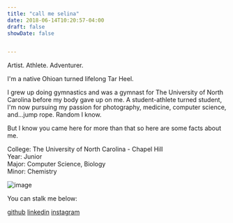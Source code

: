 ```yaml
---
title: "call me selina"
date: 2018-06-14T10:20:57-04:00
draft: false
showDate: false


---
```



Artist. Athlete. Adventurer.

I'm a native Ohioan turned lifelong Tar Heel. 

I grew up doing gymnastics and was a gymnast for The University of North Carolina before my body gave up on me. A student-athlete turned student, I'm now pursuing my passion for photography, medicine, computer science, and...jump rope. Random I know.

But I know you came here for more than that so here are some facts about me.

College: The University of North Carolina - Chapel Hill <br/>
Year: Junior <br/>
Major: Computer Science, Biology<br/>
Minor: Chemistry

![image](/IMG_1508.jpg)


You can stalk me below:

[github](https://github.com/selina98)
[linkedin](https://www.linkedin.com/in/selina-zhang-a1930b123/)
[instagram](https://www.instagram.com/selzhang)


